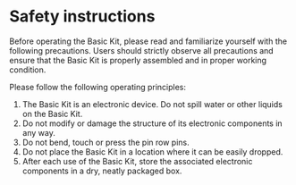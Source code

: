 ﻿---
sidebar_position: 2
---

# Safety instructions

Before operating the Basic Kit, please read and familiarize yourself with the following precautions. Users should strictly observe all precautions and ensure that the Basic Kit is properly assembled and in proper working condition.

Please follow the following operating principles:

1. The Basic Kit is an electronic device. Do not spill water or other liquids on the Basic Kit.
3. Do not modify or damage the structure of its electronic components in any way.
4. Do not bend, touch or press the pin row pins.
5. Do not place the Basic Kit in a location where it can be easily dropped.
6. After each use of the Basic Kit, store the associated electronic components in a dry, neatly packaged box.
